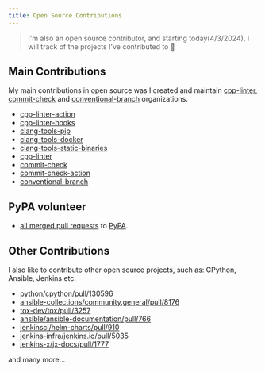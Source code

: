 ```yaml
---
title: Open Source Contributions
---
```


> I'm also an open source contributor, and starting today(4/3/2024), I will track of the projects I've contributed to 💪

## Main Contributions

My main contributions in open source was I created and maintain [cpp-linter](https://github.com/cpp-linter/), [commit-check](https://github.com/commit-check) and [conventional-branch](https://github.com/conventional-branch) organizations.

* [cpp-linter-action](https://github.com/cpp-linter/cpp-linter-action)
* [cpp-linter-hooks](https://github.com/cpp-linter/cpp-linter-hooks)
* [clang-tools-pip](https://github.com/cpp-linter/clang-tools-pip)
* [clang-tools-docker](https://github.com/cpp-linter/clang-tools-docker)
* [clang-tools-static-binaries](https://github.com/cpp-linter/clang-tools-static-binaries)
* [cpp-linter](https://github.com/cpp-linter/cpp-linter)
* [commit-check](https://github.com/commit-check/commit-check)
* [commit-check-action](https://github.com/commit-check/commit-check-action)
* [conventional-branch](https://github.com/conventional-branch/conventional-branch)

## PyPA volunteer

* [all merged pull requests](https://github.com/pulls?q=is%3Apr+author%3Ashenxianpeng+archived%3Afalse+is%3Amerged+user%3Apypa) to [PyPA](https://github.com/pypa).

## Other Contributions

I also like to contribute other open source projects, such as: CPython, Ansible, Jenkins etc.

* [python/cpython/pull/130596](https://github.com/python/cpython/pull/130596)
* [ansible-collections/community.general/pull/8176](https://github.com/ansible-collections/community.general/pull/8176)
* [tox-dev/tox/pull/3257](https://github.com/tox-dev/tox/pull/3257)
* [ansible/ansible-documentation/pull/766](https://github.com/ansible/ansible-documentation/pull/766)
* [jenkinsci/helm-charts/pull/910](https://github.com/jenkinsci/helm-charts/pull/910)
* [jenkins-infra/jenkins.io/pull/5035](https://github.com/jenkins-infra/jenkins.io/pull/5035)
* [jenkins-x/jx-docs/pull/1777](https://github.com/jenkins-x/jx-docs/pull/1777)

and many more...
